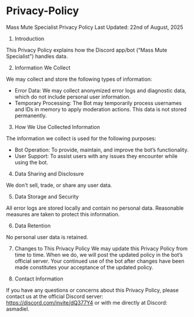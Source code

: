 # Privacy-Policy

Mass Mute Specialist Privacy Policy
Last Updated: 22nd of August, 2025

1. Introduction

This Privacy Policy explains how the Discord app/bot (“Mass Mute Specialist”) handles data.

2. Information We Collect

We may collect and store the following types of information:

- Error Data: We may collect anonymized error logs and diagnostic data, which do not include personal user information.
- Temporary Processing: The Bot may temporarily process usernames and IDs in memory to apply moderation actions. This data is not stored permanently.

3. How We Use Collected Information

The information we collect is used for the following purposes:

- Bot Operation: To provide, maintain, and improve the bot’s functionality.
- User Support: To assist users with any issues they encounter while using the bot.

4. Data Sharing and Disclosure

We don't sell, trade, or share any user data.

5. Data Storage and Security

All error logs are stored locally and contain no personal data. Reasonable measures are taken to protect this information.

6. Data Retention

No personal user data is retained.

7. Changes to This Privacy Policy
We may update this Privacy Policy from time to time. When we do, we will post the updated policy in the bot’s official server. Your continued use of the bot after changes have been made constitutes your acceptance of the updated policy.

8. Contact Information

If you have any questions or concerns about this Privacy Policy, please contact us at the official Discord server: https://discord.com/invite/dQ377Y4 or with me directly at Discord: asmadiel.
